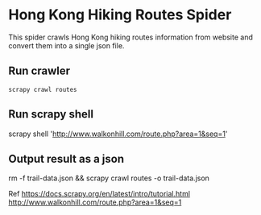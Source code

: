 # Hong Kong Hiking Routes Spider
This spider crawls Hong Kong hiking routes information from website and convert them into a single json file. 

## Run crawler
`scrapy crawl routes`

## Run scrapy shell
scrapy shell 'http://www.walkonhill.com/route.php?area=1&seq=1'

## Output result as a json
rm -f trail-data.json && scrapy crawl routes -o trail-data.json

Ref
https://docs.scrapy.org/en/latest/intro/tutorial.html
http://www.walkonhill.com/route.php?area=1&seq=1
